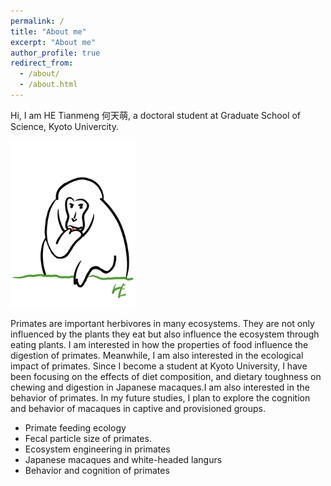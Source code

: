 ```yaml
---
permalink: /
title: "About me"
excerpt: "About me"
author_profile: true
redirect_from: 
  - /about/
  - /about.html
---
```


Hi, I am HE Tianmeng 何天萌, a doctoral student at Graduate School of Science, Kyoto Univercity.

<img src='/images/moneky-1.png' width='200'>

Primates are important herbivores in many ecosystems. They are not only influenced by the plants they eat but also influence the ecosystem through eating plants. I am interested in how the properties of food influence the digestion of primates. Meanwhile, I am also interested in the ecological impact of primates. Since I become a student at Kyoto University, I have been focusing on the effects of diet composition, and dietary toughness on chewing and digestion in Japanese macaques.I am also interested in the behavior of primates. In my future studies, I plan to explore the cognition and behavior of macaques in captive and provisioned groups.

- Primate feeding ecology
- Fecal particle size of primates.
- Ecosystem engineering in primates
- Japanese macaques and white-headed langurs
- Behavior and cognition of primates

